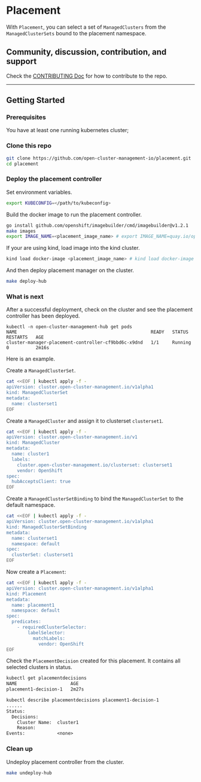 # Placement

With `Placement`, you can select a set of `ManagedClusters` from the `ManagedClusterSets` bound to the placement namespace.

## Community, discussion, contribution, and support

Check the [CONTRIBUTING Doc](CONTRIBUTING.md) for how to contribute to the repo.

<!--

You can reach the maintainers of this project at:

- [#xxx on Slack](https://slack.com/signin?redir=%2Fmessages%2Fxxx)

-->

------
## Getting Started

### Prerequisites

You have at least one running kubernetes cluster;

### Clone this repo
```sh
git clone https://github.com/open-cluster-management-io/placement.git
cd placement
```

### Deploy the placement controller
Set environment variables.
```sh
export KUBECONFIG=</path/to/kubeconfig>
```

Build the docker image to run the placement controller.
```sh
go install github.com/openshift/imagebuilder/cmd/imagebuilder@v1.2.1
make images
export IMAGE_NAME=<placement_image_name> # export IMAGE_NAME=quay.io/open-cluster-management/placement:latest
```

If your are using kind, load image into the kind cluster.
```sh
kind load docker-image <placement_image_name> # kind load docker-image quay.io/open-cluster-management/placement:latest
```

And then deploy placement manager on the cluster.
```sh
make deploy-hub
```

### What is next
After a successful deployment, check on the cluster and see the placement controller has been deployed.
```
kubectl -n open-cluster-management-hub get pods
NAME                                                  READY   STATUS    RESTARTS   AGE
cluster-manager-placement-controller-cf9bbd6c-x9dnd   1/1     Running   0          2m16s
```

Here is an example.

Create a `ManagedClusterSet`.
```sh
cat <<EOF | kubectl apply -f -
apiVersion: cluster.open-cluster-management.io/v1alpha1
kind: ManagedClusterSet
metadata:
  name: clusterset1
EOF
```

Create a `ManagedCluster` and assign it to clusterset `clusterset1`.
```sh
cat <<EOF | kubectl apply -f -
apiVersion: cluster.open-cluster-management.io/v1
kind: ManagedCluster
metadata:
  name: cluster1
  labels:
    cluster.open-cluster-management.io/clusterset: clusterset1
    vendor: OpenShift
spec:
  hubAcceptsClient: true
EOF
```

Create a `ManagedClusterSetBinding` to bind the `ManagedClusterSet` to the default namespace.
```sh
cat <<EOF | kubectl apply -f -
apiVersion: cluster.open-cluster-management.io/v1alpha1
kind: ManagedClusterSetBinding
metadata:
  name: clusterset1
  namespace: default
spec:
  clusterSet: clusterset1
EOF
```

Now create a `Placement`:
```sh
cat <<EOF | kubectl apply -f -
apiVersion: cluster.open-cluster-management.io/v1alpha1
kind: Placement
metadata:
  name: placement1
  namespace: default
spec:
  predicates:
    - requiredClusterSelector:
        labelSelector:
          matchLabels:
            vendor: OpenShift
EOF
```

Check the `PlacementDecision` created for this placement. It contains all selected clusters in status.

```txt
kubectl get placementdecisions
NAME                    AGE
placement1-decision-1   2m27s

kubectl describe placementdecisions placement1-decision-1
......
Status:
  Decisions:
    Cluster Name:  cluster1
    Reason:
Events:            <none>
```

### Clean up
Undeploy placement controller from the cluster.
```sh
make undeploy-hub
```

<!--
## XXX References

If you have any further question about xxx, please refer to
[XXX help documentation](docs/xxx_help.md) for further information.
-->

